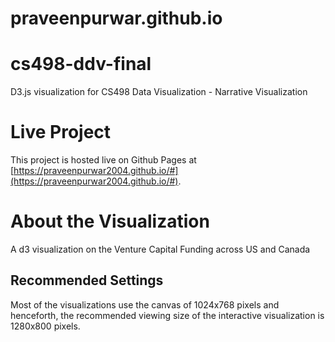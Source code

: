 # praveenpurwar.github.io
# cs498-ddv-final
D3.js visualization for CS498 Data Visualization - Narrative Visualization

# Live Project
This project is hosted live on Github Pages at [https://praveenpurwar2004.github.io/#](https://praveenpurwar2004.github.io/#).

# About the Visualization
A d3 visualization on the Venture Capital Funding across US and Canada

## Recommended Settings
Most of the visualizations use the canvas of 1024x768 pixels and henceforth,  the recommended viewing size of the interactive visualization is 1280x800 pixels.

